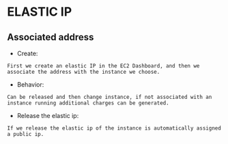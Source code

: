 # ELASTIC IP

## Associated address
* Create:
```
First we create an elastic IP in the EC2 Dashboard, and then we associate the address with the instance we choose.
```
* Behavior:
```
Can be released and then change instance, if not associated with an instance running additional charges can be generated.
```
* Release the elastic ip:
```
If we release the elastic ip of the instance is automatically assigned a public ip.
```